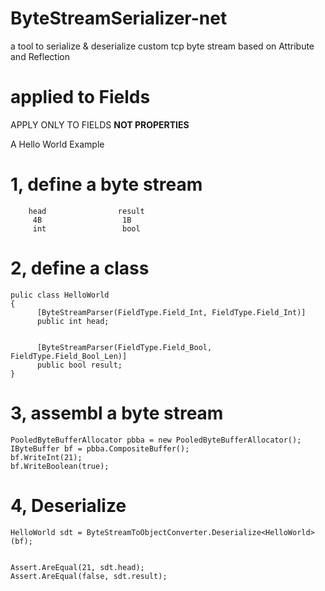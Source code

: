 # ByteStreamSerializer-net
a tool to serialize &amp; deserialize custom tcp byte stream based on Attribute and Reflection

# applied to Fields 
  APPLY ONLY TO FIELDS **NOT PROPERTIES**



A Hello World Example


# 1, define a byte stream
        head                result    
         4B                  1B
         int                 bool   
# 2, define a class
~~~
pulic class HelloWorld
{    
      [ByteStreamParser(FieldType.Field_Int, FieldType.Field_Int)]
      public int head;


      [ByteStreamParser(FieldType.Field_Bool, FieldType.Field_Bool_Len)]
      public bool result;
}
~~~
  
  
# 3, assembl a  byte stream
~~~
PooledByteBufferAllocator pbba = new PooledByteBufferAllocator();
IByteBuffer bf = pbba.CompositeBuffer();
bf.WriteInt(21);
bf.WriteBoolean(true);
~~~

# 4, Deserialize
~~~
HelloWorld sdt = ByteStreamToObjectConverter.Deserialize<HelloWorld>(bf);


Assert.AreEqual(21, sdt.head);
Assert.AreEqual(false, sdt.result);
~~~
  
